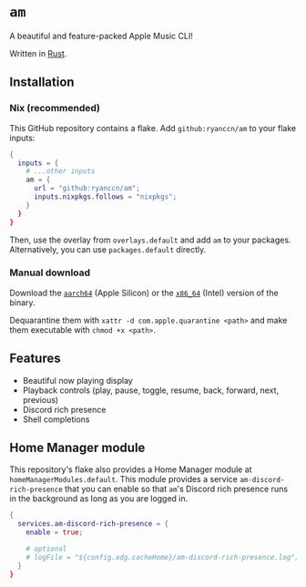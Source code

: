 # `am`

A beautiful and feature-packed Apple Music CLI!

Written in [Rust](https://www.rust-lang.org/).

## Installation

### Nix (recommended)

This GitHub repository contains a flake. Add `github:ryanccn/am` to your flake inputs:

```nix
{
  inputs = {
    # ...other inputs
    am = {
      url = "github:ryanccn/am";
      inputs.nixpkgs.follows = "nixpkgs";
    }
  }
}
```

Then, use the overlay from `overlays.default` and add `am` to your packages. Alternatively, you can use `packages.default` directly.

### Manual download

Download the [`aarch64`](https://github.com/ryanccn/am/releases/latest/download/am-aarch64-apple-darwin) (Apple Silicon) or the [`x86_64`](https://github.com/ryanccn/am/releases/latest/download/am-x86_64-apple-darwin) (Intel) version of the binary.

Dequarantine them with `xattr -d com.apple.quarantine <path>` and make them executable with `chmod +x <path>`.

## Features

- Beautiful now playing display
- Playback controls (play, pause, toggle, resume, back, forward, next, previous)
- Discord rich presence
- Shell completions

## Home Manager module

This repository's flake also provides a Home Manager module at `homeManagerModules.default`. This module provides a service `am-discord-rich-presence` that you can enable so that `am`'s Discord rich presence runs in the background as long as you are logged in.

```nix
{
  services.am-discord-rich-presence = {
    enable = true;

    # optional
    # logFile = "${config.xdg.cacheHome}/am-discord-rich-presence.log";
  }
}
```
